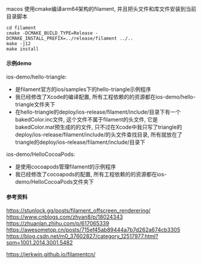 
macos 使用cmake编译arm64架构的filament, 并且把头文件和库文件安装到当前目录脚本
```
cd filament
cmake -DCMAKE_BUILD_TYPE=Release -DCMAKE_INSTALL_PREFIX=../release/filament ../..
make -j12 
make install
```
#### 示例demo
ios-demo/hello-triangle:
- 是filament官方的ios/samples下的hello-triangle示例程序
- 我已经修改了Xcode的编译配置, 所有工程依赖的的资源都在ios-demo/hello-triangle文件夹下
- 在hello-triangle的deploy/ios-release/filament/include/目录下有一个bakedColor.inc文件, 这个文件不属于filament的头文件, 它是bakedColor.mat预生成的的文件, 只不过在Xcode中我只写了triangle的deploy/ios-release/filament/include/的头文件查找目录, 所有就放在了triangle的deploy/ios-release/filament/include/目录下

ios-demo/HelloCocoaPods:
- 是使用cocoapods管理filament的示例程序
- 我已经修改了cocoapods的配置, 所有工程依赖的的资源都在ios-demo/HelloCocoaPods文件夹下

#### 参考资料
https://stunlock.gg/posts/filament_offscreen_renderering/<br/>
https://www.cnblogs.com/zhyan8/p/18024343<br/>
https://zhuanlan.zhihu.com/p/617065339<br/>
https://awesometop.cn/posts/715ef45ab89444a7b7d262a674cb3305<br/>
https://blog.csdn.net/m0_37602827/category_12517977.html?spm=1001.2014.3001.5482

https://jerkwin.github.io/filamentcn/